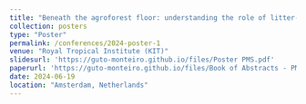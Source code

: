 ```yaml
---
title: "Beneath the agroforest floor: understanding the role of litter-associated fungi community structures and functions under agroforestry systems in the Eastern Amazon"
collection: posters
type: "Poster"
permalink: /conferences/2024-poster-1
venue: "Royal Tropical Institute (KIT)"
slidesurl: 'https://guto-monteiro.github.io/files/Poster PMS.pdf'
paperurl: 'https://guto-monteiro.github.io/files/Book of Abstracts - PMS.pdf'
date: 2024-06-19
location: "Amsterdam, Netherlands"
---
```

